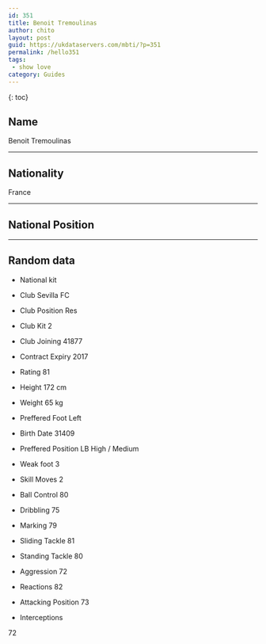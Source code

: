 ```yaml
---
id: 351
title: Benoit Tremoulinas
author: chito
layout: post
guid: https://ukdataservers.com/mbti/?p=351
permalink: /hello351
tags:
 - show love
category: Guides
---
```



{: toc}

## Name  
Benoit Tremoulinas 

* * *

## Nationality  
France 

* * *

## National Position 

* * *

## Random data 

  * National kit 
  * Club 
Sevilla FC 

  * Club Position 
Res 

  * Club Kit 
2 

  * Club Joining 
41877 

  * Contract Expiry 
2017 

  * Rating 
81 

  * Height 
172 cm 

  * Weight 
65 kg 

  * Preffered Foot 
Left 

  * Birth Date 
31409 

  * Preffered Position 
LB High / Medium 

  * Weak foot 
3 

  * Skill Moves 
2 

  * Ball Control 
80 

  * Dribbling 
75 

  * Marking 
79 

  * Sliding Tackle 
81 

  * Standing Tackle 
80 

  * Aggression 
72 

  * Reactions 
82 

  * Attacking Position 
73 

  * Interceptions 

72